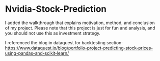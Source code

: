 # Nvidia-Stock-Prediction

I added the walkthrough that explains motivation, method, and conclusion of my project. 
Please note that this project is just for fun and analysis, and you should not use this as investment strategy.

I referenced the blog in dataquest for backtesting section:
https://www.dataquest.io/blog/portfolio-project-predicting-stock-prices-using-pandas-and-scikit-learn/
